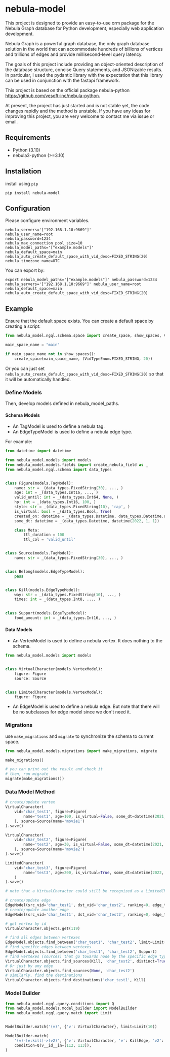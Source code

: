 # nebula-model

This project is designed to provide an easy-to-use orm package for the Nebula Graph database for Python development, especially web application development.

Nebula Graph is a powerful graph database, the only graph database solution in the world that can accommodate hundreds of billions of vertices and trillions of edges and provide millisecond-level query latency.

The goals of this project include providing an object-oriented description of the database structure, concise Query statements, and JSONizable results. In particular, I used the pydantic library with the expectation that this library can be used in conjunction with the fastapi framework.

This project is based on the official package nebula-python https://github.com/vesoft-inc/nebula-python.

At present, the project has just started and is not stable yet, the code changes rapidly and the method is unstable.
If you have any ideas for improving this project, you are very welcome to contact me via issue or email.

## Requirements

* Python (3.10)
* nebula3-python (>=3.10)

## Installation

install using `pip`

    pip install nebula-model

## Configuration

Please configure environment variables.
```
nebula_servers='["192.168.1.10:9669"]'
nebula_user_name=root
nebula_password=1234
nebula_max_connection_pool_size=10
nebula_model_paths='["example.models"]'
nebula_default_space=main
nebula_auto_create_default_space_with_vid_desc=FIXED_STRING(20)
nebula_timezone_name=UTC
```

You can export by:
```
export nebula_model_paths='["example.models"]' nebula_password=1234 nebula_servers='["192.168.1.10:9669"]' nebula_user_name=root nebula_default_space=main nebula_auto_create_default_space_with_vid_desc=FIXED_STRING(20)
```

## Example
Ensure that the default space exists. You can create a default space by creating a script:
```python
from nebula_model.ngql.schema.space import create_space, show_spaces, VidTypeEnum

main_space_name = "main"

if main_space_name not in show_spaces():
    create_space(main_space_name, (VidTypeEnum.FIXED_STRING, 20))
```
Or you can just set `nebula_auto_create_default_space_with_vid_desc=FIXED_STRING(20)` so that it will be automatically handled.

### Define Models
Then, develop models defined in nebula_model_paths.

#### Schema Models
* An TagModel is used to define a nebula tag.
* An EdgeTypeModel is used to define a nebula edge type.

For example:
```python
from datetime import datetime

from nebula_model.models import models
from nebula_model.models.fields import create_nebula_field as _
from nebula_model.ngql.schema import data_types


class Figure(models.TagModel):
    name: str = _(data_types.FixedString(30), ..., )
    age: int = _(data_types.Int16, ..., )
    valid_until: int = _(data_types.Int64, None, )
    hp: int = _(data_types.Int16, 100, )
    style: str = _(data_types.FixedString(10), 'rap', )
    is_virtual: bool = _(data_types.Bool, True)
    created_on: datetime = _(data_types.Datetime, data_types.Datetime.auto)
    some_dt: datetime = _(data_types.Datetime, datetime(2022, 1, 1))

    class Meta:
        ttl_duration = 100
        ttl_col = 'valid_until'


class Source(models.TagModel):
    name: str = _(data_types.FixedString(30), ..., )


class Belong(models.EdgeTypeModel):
    pass


class Kill(models.EdgeTypeModel):
    way: str = _(data_types.FixedString(10), ..., )
    times: int = _(data_types.Int8, ..., )

    
class Support(models.EdgeTypeModel):
    food_amount: int = _(data_types.Int16, ..., )
```

#### Data Models
* An VertexModel is used to define a nebula vertex. It does nothing to the schema.

```python
from nebula_model.models import models


class VirtualCharacter(models.VertexModel):
    figure: Figure
    source: Source


class LimitedCharacter(models.VertexModel):
    figure: Figure
```

* An EdgeModel is used to define a nebula edge. But note that there will be no subclasses for edge model since we don't need it.

### Migrations
use `make_migrations` and `migrate` to synchronize the schema to current space.

```python
from nebula_model.models.migrations import make_migrations, migrate

make_migrations()

# you can print out the result and check it
# then, run migrate
migrate(make_migrations())
```

### Data Model Method
```python
# create/update vertex
VirtualCharacter(
    vid='char_test1', figure=Figure(
        name='test1', age=100, is_virtual=False, some_dt=datetime(2021, 3, 3, 0, 0, 0, 12)
    ), source=Source(name='movie1')
).save()

VirtualCharacter(
    vid='char_test2', figure=Figure(
        name='test2', age=30, is_virtual=False, some_dt=datetime(2021, 3, 3, 0, 0, 0, 12)
    ), source=Source(name='movie2')
).save()

LimitedCharacter(
    vid='char_test3', figure=Figure(
        name='test3', age=200, is_virtual=True, some_dt=datetime(2022, 3, 3, 0, 0, 0, 12)
    )
).save()

# note that a VirtualCharacter could still be recognized as a LimitedCharacter, but a LimitedCharacter is not a VirtualCharacter

# create/update edge
EdgeModel(src_vid='char_test1', dst_vid='char_test2', ranking=0, edge_type=Kill(way='gun', times=40)).save()
# create/update another edge
EdgeModel(src_vid='char_test1', dst_vid='char_test2', ranking=0, edge_type=Support(food_amount=400)).save()

# get vertex by id
VirtualCharacter.objects.get(119)

# find all edges between vertexes
EdgeModel.objects.find_between('char_test1', 'char_test2', limit=Limit(10))
# find specific edges between vertexes
EdgeModel.objects.find_between('char_test1', 'char_test2', Support)
# find vertexes (sources) that go towards node by the specific edge type
VirtualCharacter.objects.find_sources(Kill, 'char_test2', distinct=True, limit=Limit(1))
# Or just by any edge
VirtualCharacter.objects.find_sources(None, 'char_test2')
# similarly, find the destinations
VirtualCharacter.objects.find_destinations('char_test1', Kill)
```

### Model Builder
```python
from nebula_model.ngql.query.conditions import Q
from nebula_model.models.model_builder import ModelBuilder
from nebula_model.ngql.query.match import Limit


ModelBuilder.match('(v)', {'v': VirtualCharacter}, limit=Limit(10))

ModelBuilder.match(
    '(v)-[e:kill]->(v2)', {'v': VirtualCharacter, 'e': KillEdge, 'v2': VirtualCharacter},
    condition=Q(v__id__in=[112, 113]),
)
```